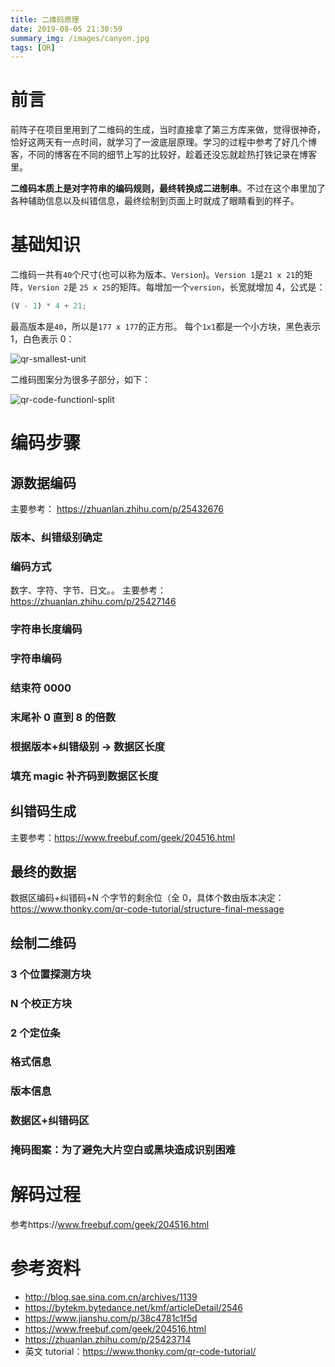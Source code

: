 ```yaml
---
title: 二维码原理
date: 2019-08-05 21:30:59
summary_img: /images/canyon.jpg
tags: [QR]
---
```


# 前言

前阵子在项目里用到了二维码的生成，当时直接拿了第三方库来做，觉得很神奇，恰好这两天有一点时间，就学习了一波底层原理。学习的过程中参考了好几个博客，不同的博客在不同的细节上写的比较好，趁着还没忘就趁热打铁记录在博客里。

**二维码本质上是对字符串的编码规则，最终转换成二进制串**。不过在这个串里加了各种辅助信息以及纠错信息，最终绘制到页面上时就成了眼睛看到的样子。

# 基础知识

二维码一共有`40`个尺寸(也可以称为版本、`Version`)。`Version 1`是`21 x 21`的矩阵，`Version 2`是 `25 x 25`的矩阵。每增加一个`version`，长宽就增加 4，公式是：

```js
(V - 1) * 4 + 21;
```

最高版本是`40`，所以是`177 x 177`的正方形。 每个`1x1`都是一个小方块，黑色表示 1，白色表示 0：

![qr-smallest-unit](https://upload-images.jianshu.io/upload_images/7154520-add155b96bb60412.png?imageMogr2/auto-orient/strip%7CimageView2/2/w/599/format/webp)

二维码图案分为很多子部分，如下：

![qr-code-functionl-split](https://user-images.githubusercontent.com/13174560/48657450-e3db4b00-ea6b-11e8-925b-e279de3025a2.png)

# 编码步骤

## 源数据编码

主要参考： https://zhuanlan.zhihu.com/p/25432676

### 版本、纠错级别确定

### 编码方式

数字、字符、字节、日文。。 主要参考： https://zhuanlan.zhihu.com/p/25427146

### 字符串长度编码

### 字符串编码

### 结束符 0000

### 末尾补 0 直到 8 的倍数

### 根据版本+纠错级别 -> 数据区长度

### 填充 magic 补齐码到数据区长度

## 纠错码生成

主要参考：https://www.freebuf.com/geek/204516.html

## 最终的数据

数据区编码+纠错码+N 个字节的剩余位（全 0，具体个数由版本决定： https://www.thonky.com/qr-code-tutorial/structure-final-message

## 绘制二维码

### 3 个位置探测方块

### N 个校正方块

### 2 个定位条

### 格式信息

### 版本信息

### 数据区+纠错码区

### 掩码图案：为了避免大片空白或黑块造成识别困难

# 解码过程

参考https://www.freebuf.com/geek/204516.html

# 参考资料

- http://blog.sae.sina.com.cn/archives/1139
- https://bytekm.bytedance.net/kmf/articleDetail/2546
- https://www.jianshu.com/p/38c4781c1f5d
- https://www.freebuf.com/geek/204516.html
- https://zhuanlan.zhihu.com/p/25423714
- 英文 tutorial：https://www.thonky.com/qr-code-tutorial/

